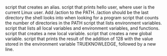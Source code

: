 script that creates an alias.
script that prints hello user, where user is the current Linux user.
Add /action to the PATH. /action should be the last directory the shell looks into when looking for a program
script that counts the number of directories in the PATH
 script that lists environment variables.
script that lists all local variables and environment variables, and functions.
script that creates a new local variable.
script that creates a new global variable.
script that prints the result of the addition of 128 with the value stored in the environment variable TRUEKNOWLEDGE, followed by a new line.
